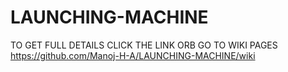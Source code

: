# LAUNCHING-MACHINE
TO GET FULL DETAILS CLICK THE LINK ORB GO TO WIKI PAGES
https://github.com/Manoj-H-A/LAUNCHING-MACHINE/wiki
